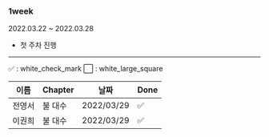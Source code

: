 ###  1week

2022.03.22 ~ 2022.03.28

 - 첫 주차 진행

------

:white_check_mark: : white_check_mark   :white_large_square: : white_large_square

| 이름   | Chapter | 날짜 | Done                 |
| ------ | ------- | ---- | -------------------- |
| 전영서 | 불 대수       | 2022/03/29 | :white_check_mark: |
| 이권희  | 불 대수       | 2022/03/29 | ✅ |



